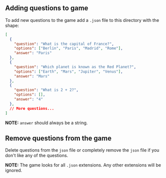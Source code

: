 ## Adding questions to game

To add new questions to the game add a `.json` file to this directory with the shape:

``` json
[
  {
    "question": "What is the capital of France?",
    "options": ["Berlin", "Paris", "Madrid", "Rome"],
    "answer": "Paris"
  },
  {
    "question": "Which planet is known as the Red Planet?",
    "options": ["Earth", "Mars", "Jupiter", "Venus"],
    "answer": "Mars"
  },
  {
    "question": "What is 2 + 2?",
    "options": [],
    "answer": "4"
  },
  // More questions...
]
```

**NOTE:** `answer` should always be a string.


## Remove questions from the game

Delete questions from the `json` file or completely remove the `json` file if you don't like any of the questions.

**NOTE:** The game looks for all `.json` extensions. Any other extensions will be ignored.
